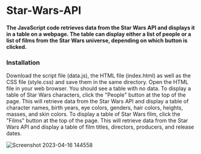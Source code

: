 # Star-Wars-API
#### The JavaScript code retrieves data from the Star Wars API and displays it in a table on a webpage. The table can display either a list of people or a list of films from the Star Wars universe, depending on which button is clicked.
### Installation
Download the script file (data.js), the HTML file (index.html) as well as the CSS file (style.css) and save them in the same directory.
Open the HTML file in your web browser. You should see a table with no data.
To display a table of Star Wars characters, click the "People" button at the top of the page. This will retrieve data from the Star Wars API and display a table of character names, birth years, eye colors, genders, hair colors, heights, masses, and skin colors. To display a table of Star Wars film, click the "Films" button at the top of the page. This will retrieve data from the Star Wars API and display a table of film titles, directors, producers, and release dates.

![Screenshot 2023-04-16 144558](https://user-images.githubusercontent.com/63597726/232335049-7ad00f2a-8d12-46e9-baec-7686b075906d.jpg)
